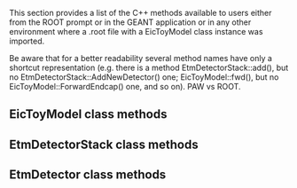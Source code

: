 
This section provides a list of the C++ methods available to users either from the 
ROOT prompt or in the GEANT application or in any other environment where a .root 
file with a EicToyModel class instance was imported.

Be aware that for a better readability several method names have only a shortcut 
representation (e.g. there is a method EtmDetectorStack::add(), but no 
EtmDetectorStack::AddNewDetector() one; EicToyModel::fwd(), but no 
EicToyModel::ForwardEndcap() one, and so on). PAW vs ROOT.

EicToyModel class methods
-------------------------


EtmDetectorStack class methods
------------------------------


EtmDetector class methods
-------------------------